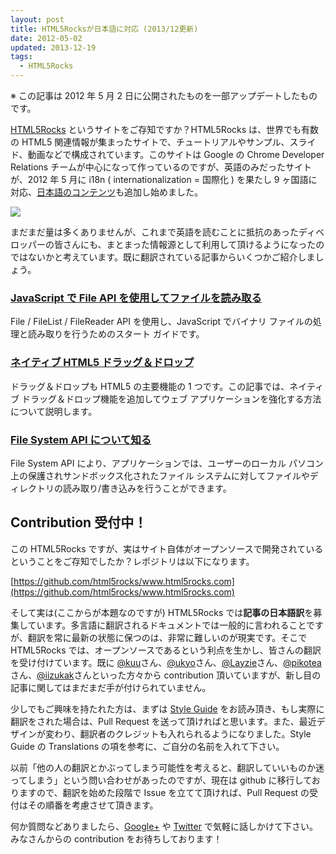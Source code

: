 ```yaml
---           
layout: post
title: HTML5Rocksが日本語に対応 (2013/12更新)
date: 2012-05-02
updated: 2013-12-19
tags:
  - HTML5Rocks
---
```


※ この記事は 2012 年 5 月 2 日に公開されたものを一部アップデートしたものです。

[HTML5Rocks](http://www.html5rocks.com/) というサイトをご存知ですか？HTML5Rocks は、世界でも有数の HTML5 関連情報が集まったサイトで、チュートリアルやサンプル、スライド、動画などで構成されています。このサイトは Google の Chrome Developer Relations チームが中心になって作っているのですが、英語のみだったサイトが、2012 年 5 月に i18n ( internationalization = 国際化 ) を果たし 9 ヶ国語に対応、[日本語のコンテンツ](http://www.html5rocks.com/ja/)も追加し始めました。

[![](https://1.bp.blogspot.com/-C_eeFgO20Pc/UrJzmPTH6GI/AAAAAAAAnbg/qwwji8edaVA/s400/Screen+Shot+2013-12-19+at+13.17.26.png)](https://1.bp.blogspot.com/-C_eeFgO20Pc/UrJzmPTH6GI/AAAAAAAAnbg/qwwji8edaVA/s1600/Screen+Shot+2013-12-19+at+13.17.26.png)

まだまだ量は多くありませんが、これまで英語を読むことに抵抗のあったディベロッパーの皆さんにも、まとまった情報源として利用して頂けるようになったのではないかと考えています。既に翻訳されている記事からいくつかご紹介しましょう。

### [JavaScript で File API を使用してファイルを読み取る](http://www.html5rocks.com/ja/tutorials/file/dndfiles/)

File / FileList / FileReader API を使用し、JavaScript でバイナリ ファイルの処理と読み取りを行うためのスタート ガイドです。

### [ネイティブ HTML5 ドラッグ＆ドロップ](http://www.html5rocks.com/ja/tutorials/dnd/basics/)

ドラッグ＆ドロップも HTML5 の主要機能の 1 つです。この記事では、ネイティブ ドラッグ＆ドロップ機能を追加してウェブ アプリケーションを強化する方法について説明します。

### [File System API について知る](http://www.html5rocks.com/ja/tutorials/file/filesystem/)

File System API により、アプリケーションでは、ユーザーのローカル パソコン上の保護されサンドボックス化されたファイル システムに対してファイルやディレクトリの読み取り/書き込みを行うことができます。

## Contribution 受付中！

この HTML5Rocks ですが、実はサイト自体がオープンソースで開発されているということをご存知でしたか？レポジトリは以下になります。

[https://github.com/html5rocks/www.html5rocks.com](https://github.com/html5rocks/www.html5rocks.com)

そして実は(ここからが本題なのですが) HTML5Rocks では**記事の日本語訳**を募集しています。多言語に翻訳されるドキュメントでは一般的に言われることですが、翻訳を常に最新の状態に保つのは、非常に難しいのが現実です。そこで HTML5Rocks では、オープンソースであるという利点を生かし、皆さんの翻訳を受け付けています。既に [@kuu](http://github.com/kuu)さん、[@ukyo](http://github.com/ukyo)さん、[@Layzie](http://github.com/Layzie)さん、[@pikotea](http://github.com/pikotea)さん、[@iizukak](https://github.com/iizukak)さんといった方々から contribution 頂いていますが、新し目の記事に関してはまだまだ手が付けられていません。

少しでもご興味を持たれた方は、まずは [Style Guide](http://www.html5rocks.com/en/style-guide) をお読み頂き、もし実際に翻訳をされた場合は、Pull Request を送って頂ければと思います。また、最近デザインが変わり、翻訳者のクレジットも入れられるようになりました。Style Guide の Translations の項を参考に、ご自分の名前を入れて下さい。

以前「他の人の翻訳とかぶってしまう可能性を考えると、翻訳していいものか迷ってしまう」という問い合わせがあったのですが、現在は github に移行しておりますので、翻訳を始めた段階で Issue を立てて頂ければ、Pull Request の受付はその順番を考慮させて頂きます。

何か質問などありましたら、[Google+](http://google.com/+agektmr) や [Twitter](http://twitter.com/agektmr) で気軽に話しかけて下さい。みなさんからの contribution をお待ちしております！
